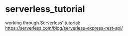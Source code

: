 # serverless_tutorial
working through Serverless' tutorial:
https://serverless.com/blog/serverless-express-rest-api/

